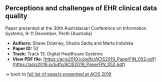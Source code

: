 ## Perceptions and challenges of EHR clinical data quality

Paper presented at the 30th Australasian Conference on Information Systems, 9-11 December, Perth (Australia)
- **Authors:** Shane Downey, Shazia Sadiq and Marta Indulska
- **Paper ID:** 52
- **Track:** Track 13. Digital Healthcare Systems
- **View PDF file**: [https://acis2019.io/pdfs/ACIS2019_PaperFIN_052.pdf](https://acis2019.io/pdfs/ACIS2019_PaperFIN_052.pdf)

&rarr; back to [full list of papers presented at ACIS 2019](https://acis2019.io/)